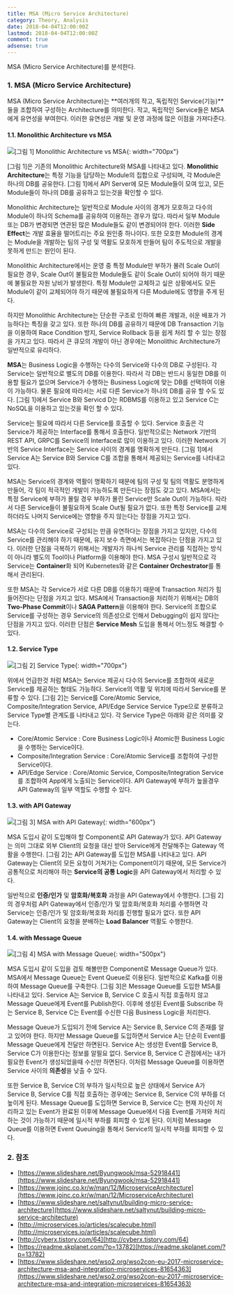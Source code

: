 ```yaml
---
title: MSA (Micro Service Architecture)
category: Theory, Analysis
date: 2018-04-04T12:00:00Z
lastmod: 2018-04-04T12:00:00Z
comment: true
adsense: true
---
```


MSA (Micro Service Architecture)를 분석한다.

### 1. MSA (Micro Service Architecture)

MSA (Micro Service Architecture)는 **여러개의 작고, 독립적인 Service(기능)**들을 조합하여 구성하는 Architecture를 의미한다. 작고, 독립적인 Service들은 MSA에게 유연성을 부여한다. 이러한 유연성은 개발 및 운영 과정에 많은 이점을 가져다준다.

#### 1.1. Monolithic Architecture vs MSA

![[그림 1] Monolithic Architecture vs MSA]({{site.baseurl}}/images/theory_analysis/MSA/Monolithic_MSA.PNG){: width="700px"}

[그림 1]은 기존의 Monolithic Architecture와 MSA를 나타내고 있다. **Monolithic Architecture**는 특정 기능을 담당하는 Module의 집합으로 구성되며, 각 Module은 하나의 DB를 공유한다. [그림 1]에서 API Server에 모든 Module들이 모여 있고, 모든 Module들이 하나의 DB를 공유하고 있는것을 확인할 수 있다.

Monolithic Architecture는 일반적으로 Module 사이의 경계가 모호하고 다수의 Module이 하나의 Schema를 공유하여 이용하는 경우가 많다. 따라서 일부 Module 또는 DB가 변경되면 연관된 많은 Module들도 같이 변경되어야 한다. 이러한 **Side Effect**는 개발 효율을 떨어트리는 주요 원인중 하나이다. 또한 모호한 Module의 경계는 Module을 개발하는 팀의 구성 및 역활도 모호하게 만들어 팀이 주도적으로 개발을 못하게 만드는 원인이 된다.

Monolithic Architecture에서는 운영 중 특정 Module만 부하가 몰려 Scale Out이 필요한 경우, Scale Out이 불필요한 Module들도 같이 Scale Out이 되어야 하기 때문에 불필요한 자원 낭비가 발생한다. 특정 Module만 교체하고 싶은 상황에서도 모든 Module이 같이 교체되어야 하기 때문에 불필요하게 다른 Module에도 영향을 주게 된다.

하지만 Monolithic Architecture는 단순한 구조로 인하여 빠른 개발과, 쉬운 배포가 가능하다는 특징을 갖고 있다. 또한 하나의 DB를 공유하기 때문에 DB Transaction 기능을 이용하여 Race Condition 방지, Service Rollback 등을 쉽게 처리 할 수 있는 장점을 가지고 있다. 따라서 큰 큐모의 개발이 아닌 경우에는 Monolithic Architecture가 일반적으로 유리하다.

**MSA**는 Business Logic을 수행하는 다수의 Service와 다수의 DB로 구성된다. 각 Service는 일반적으로 별도의 DB를 이용한다. 따라서 각 DB는 반드시 동일한 DB를 이용할 필요가 없으며 Service가 수행하는 Business Logic에 맞는 DB를 선택하여 이용이 가능하다. 물론 필요에 따라서는 서로 다른 Service가 하나의 DB를 공유 할 수도 있다. [그림 1]에서 Service B와 Servicd D는 RDBMS를 이용하고 있고 Service C는 NoSQL을 이용하고 있는것을 확인 할 수 있다.

Service는 필요에 따라서 다른 Service를 호출할 수 있다. Service 호출은 각 Service가 제공하는 Interface를 통해서 호출한다. 일반적으로는 Network 기반의 REST API, GRPC를 Service의 Interface로 많이 이용하고 있다. 이러한 Network 기반의 Service Interface는 Service 사이의 경계를 명확하게 만든다. [그림 1]에서 Service A는 Service B와 Service C를 조합을 통해서 제공되는 Service를 나타내고 있다.

MSA는 Service의 경계와 역활이 명확하기 때문에 팀의 구성 및 팀의 역활도 분명하게 만들어, 각 팀이 적극적인 개발이 가능하도록 만든다는 장점도 갖고 있다. MSA에서는 특정 Service에 부하가 몰릴 경우 부하가 몰린 Service만 Scale Out이 가능하다. 따라서 다른 Service들이 불필요하게 Scale Out될 필요가 없다. 또한 특정 Service를 교체하더라도 나머지 Service에는 영향을 주지 않는다는 장점을 가지고 있다.

MSA는 다수의 Service로 구성되는 만큼 유연하다는 장점을 가지고 있지만, 다수의 Service를 관리해야 하기 때문에, 유지 보수 측면에서는 복잡하다는 단점을 가지고 있다. 이러한 단점을 극복하기 위해서는 개발자가 하나씩 Service 관리를 직접하는 방식이 아니라 별도의 Tool이나 Platform을 이용해야 한다. MSA 구성시 일반적으로 각 Service는 **Container**화 되어 Kubernetes와 같은 **Container Orchestrator**를 통해서 관리된다.

또한 MSA는 각 Service가 서로 다른 DB를 이용하기 때문에 Transaction 처리가 힘들어진다는 단점을 가지고 있다. MSA에서 Transaction을 처리하기 위해서는 DB의 **Two-Phase Commit**이나 **SAGA Pattern**을 이용해야 한다. Service의 조합으로 Service를 구성하는 경우 Service의 의존성으로 인해서 Debugging이 쉽지 않다는 단점을 가지고 있다. 이러한 단점은 **Service Mesh** 도입을 통해서 어느정도 해결할 수 있다.

#### 1.2. Service Type

![[그림 2] Service Type]({{site.baseurl}}/images/theory_analysis/MSA/Service_Type.PNG){: width="700px"}

위에서 언급한것 처럼 MSA는 Service 제공시 다수의 Service를 조합하여 새로운 Service를 제공하는 형태도 가능하다. Service의 역활 및 위치에 따라서 Service를 분류할 수 있다. [그림 2]는 Service를 Core/Atomic Service, Composite/Integration Service, API/Edge Service Service Type으로 분류하고 Service Type별 관계도를 나타내고 있다. 각 Service Type은 아래와 같은 의미를 갖는다.

* Core/Atomic Service : Core Business Logic이나 Atomic한 Business Logic을 수행하는 Service이다.
* Composite/Integration Service : Core/Atomic Service를 조합하여 구성한 Service이다.
* API/Edge Service : Core/Atomic Service, Composite/Integration Service를 조합하여 App에게 노출되는 Service이다. API Gateway에 부하가 높을경우 API Gateway의 일부 역할도 수행할 수 있다.

#### 1.3. with API Gateway

![[그림 3] MSA with API Gateway]({{site.baseurl}}/images/theory_analysis/MSA/MSA_Architecture_API_Gateway.PNG){: width="600px"}

MSA 도입시 같이 도입해야 할 Component로 API Gateway가 있다. API Gateway는 의미 그대로 외부 Client의 요청을 대신 받아 Service에게 전달해주는 Gateway 역활을 수행한다. [그림 2]는 API Gateway를 도입한 MSA를 나타내고 있다. API Gateway는 Client의 모든 요청이 거쳐가는 Component이기 때문에, 모든 Service가 공통적으로 처리해야 하는 **Service의 공통 Logic**을 API Gateway에서 처리할 수 있다.

일반적으로 **인증/인가** 및 **암호화/복호화** 과정을 API Gateway에서 수행한다. [그림 2]의 경우처럼 API Gateway에서 인증/인가 및 암호화/복호화 처리를 수행하면 각 Service는 인증/인가 및 암호화/복호화 처리를 진행할 필요가 없다. 또한 API Gateway는 Client의 요청을 분배하는 **Load Balancer** 역활도 수행한다.

#### 1.4. with Message Queue

![[그림 4] MSA with Message Queue]({{site.baseurl}}/images/theory_analysis/MSA/MSA_Architecture_MQ.PNG){: width="500px"}

MSA 도입시 같이 도입을 검토 해볼만한 Component로 Message Queue가 있다. MSA에서 Message Queue는 Event Queue로 이용된다. 일반적으로 Kafka를 이용하여 Message Queue를 구축한다. [그림 3]은 Message Queue를 도입한 MSA를 나타내고 있다. Service A는 Service B, Service C 호출시 직접 호출하지 않고 Message Queue에게 Event를 Publish한다. 이후에 생성된 Event를 Subscribe 하는 Service B, Service C는 Event를 수신한 다음 Business Logic을 처리한다.

Message Queue가 도입되기 전에 Service A는 Service B, Service C의 존재를 알고 있어야 한다. 하지만 Message Queue를 도입하면서 Service A는 단순히 Event를 Message Queue에게 전달만 하면된다. Service A는 생성한 Event를 Service B, Service C가 이용한다는 정보를 알필요 없다. Service B, Service C 관점에서는 내가 필요한 Event가 생성되었을때 수신만 하면된다. 이처럼 Message Queue를 이용하면 Service 사이의 **의존성**을 낮출 수 있다.

또한 Service B, Service C의 부하가 일시적으로 높은 상태에서 Service A가 Service B, Service C를 직접 호출하는 경우에는 Service B, Service C의 부하를 더 높이게 된다. Message Queue를 도입하면 Service B, Service C는 현재 자신이 처리하고 있는 Event가 완료된 이후에 Message Queue에서 다음 Event를 가져와 처리하는 것이 가능하기 때문에 일시적 부하를 회피할 수 있게 된다. 이처럼 Message Queue를 이용하면 Event Queuing을 통해서 Service의 일시적 부하를 회피할 수 있다.

### 2. 참조

* [https://www.slideshare.net/Byungwook/msa-52918441](https://www.slideshare.net/Byungwook/msa-52918441)
* [https://www.joinc.co.kr/w/man/12/MicroserviceArchitecture](https://www.joinc.co.kr/w/man/12/MicroserviceArchitecture)
* [https://www.slideshare.net/saltynut/building-micro-service-architecture](https://www.slideshare.net/saltynut/building-micro-service-architecture)
* [http://microservices.io/articles/scalecube.html](http://microservices.io/articles/scalecube.html)
* [http://cyberx.tistory.com/64](http://cyberx.tistory.com/64)
* [https://readme.skplanet.com/?p=13782](https://readme.skplanet.com/?p=13782)
* [https://www.slideshare.net/wso2.org/wso2con-eu-2017-microservice-architecture-msa-and-integration-microservices-81654363](https://www.slideshare.net/wso2.org/wso2con-eu-2017-microservice-architecture-msa-and-integration-microservices-81654363)